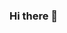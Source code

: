 ### Hi there 👋

<!--
**GuilhermeMenezesSilva/GuilhermeMenezesSilva** is a ✨ _special_ ✨ repository because its `README.md` (this file) appears on your GitHub profile.

# 👋 Olá! Bem-vindo ao meu perfil do GitHub.
## Meu nome é Guilherme, mas pode me chamar de Menezes!

- 🔭 I’m currently working on ...
- 🌱 I’m currently learning ...
- 👯 I’m looking to collaborate on ...
- 🤔 I’m looking for help with ...
- 💬 Ask me about ...
- 📫 How to reach me: ...
- 😄 Pronouns: ...
- ⚡ Fun fact: ...
-->
